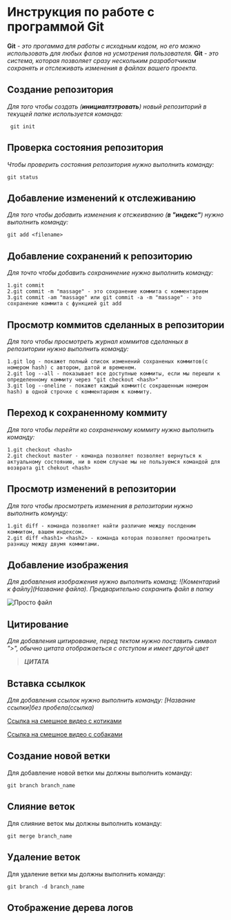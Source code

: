 # Инструкция по работе с программой Git

**Git** - *это прогамма для работы с исходным кодом, но его можно использовать для любых фалов на усмотрения пользователя.* **Git** - *это система, которая позволяет сразу нескольким разработчикам сохранять и отслеживать изменения в файлах вашего проекта.*

## Создание репозитория

*Для того чтобы создать (**инициалтзтровать**) новый репозиторий в текущей папке используется команда:*

     git init 

## Проверка состояния репозитория

*Чтобы проверить состояния репозитория нужно выполнить команду:*

    git status

## Добавление изменений к отслеживанию

*Для того чтобы добавить изменения к отсжеиванию (**в "индекс"**) нужно выполнить команду:*

    git add <filename>

## Добавление сохранений к репозиторию

*Для точто чтобы добавить сохранинение нужно выполнить команду:*

    1.git commit
    2.git commit -m "massage" - это сохранение коммита с комментарием
    3.git commit -am "massage" или git commit -a -m "massage" - это сохранение коммита с функцией git add

## Просмотр коммитов сделанных в репозитории

*Для того чтобы просмотреть журнал коммитов сделанных в репозитории нужно выполнить команду:*

    1.git log - покажет полный список изменений сохраненых коммитов(с номером hash) с автором, датой и временем.
    2.git log --all - показывает все доступные коммиты, если мы перешли к определенному коммиту через "git checkout <hash>"
    3.git log --oneline - покажет каждый коммит(с сокрашенным номером hash) в одной строчке с комментарием к коммиту.

## Переход к сохраненному коммиту

*Для того чтобы перейти ко сохраненному коммиту нужно выполнить команду:*

    1.git checkout <hash>
    2.git checkout master - команда позволяет позволяет вернуться к актуальному состоянию, ни в коем случае мы не пользуемся командой для возврата git chekout <hash>

## Просмотр изменений в репозитории

*Для того чтобы просмотреть изменения в репозитории нужно выполнить комунду:*

    1.git diff - команда позволяет найти различие между послденим коммитом, вашем индексом.
    2.git diff <hash1> <hash2> - команда которая позволяет просматреть разницу между двумя коммитами.

## Добавление изображения

*Для добавления изображения нужно выполнить команд: ![Коментарий к файлу](Название файла). Предварительно сохранить файл в папку*

![Просто файл](j2eav0ajamr31.jpg)

## Цитирование

*Для добавления цитирование, перед тектом нужно поставить символ ">", обычно цитата отображаеться с отступом и имеет другой цвет*

>***ЦИТАТА***

## Вставка ссылкок

*Для добавления ссылок нужно выполнить команду: [Название ссылки]без пробела(ссылка)*

[Ссылка на смешное видео с котиками](https://www.youtube.com/watch?v=DXUAyRRkI6k)

[Ссылка на смешное видео с собаками](https://www.youtube.com/watch?v=c2OTHeCKsBE)

## Создание новой ветки

Для добавление новой ветки мы должны выполнить команду:
    
    git branch branch_name

## Слияние веток

Для слияние веток мы должны выполнить команду:

    git merge branch_name

## Удаление веток

Для удаление ветки мы должны выполнить команду:

    git branch -d branch_name

## Отображение дерева логов